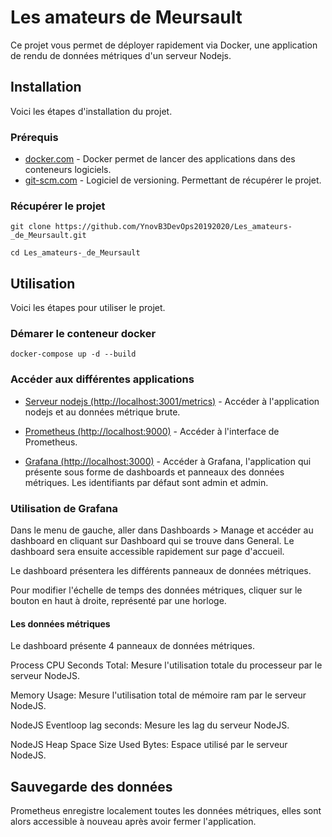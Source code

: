 # Les amateurs de Meursault

Ce projet vous permet de déployer rapidement via Docker, une application de rendu de données métriques d'un serveur Nodejs.

## Installation

Voici les étapes d'installation du projet.

### Prérequis
* [docker.com](https://www.docker.com/) - Docker permet de lancer des applications dans des conteneurs logiciels.
* [git-scm.com](https://git-scm.com/) - Logiciel de versioning. Permettant de récupérer le projet.

### Récupérer le projet
```shell
git clone https://github.com/YnovB3DevOps20192020/Les_amateurs-_de_Meursault.git
```
```shell
cd Les_amateurs-_de_Meursault
```

## Utilisation
Voici les étapes pour utiliser le projet.

### Démarer le conteneur docker
```shell
docker-compose up -d --build
```

### Accéder aux différentes applications
* [Serveur nodejs (http://localhost:3001/metrics)](http://localhost:3001/metrics) - Accéder à l'application nodejs et au données métrique brute.

* [Prometheus (http://localhost:9000)](http://localhost:9000) - Accéder à l'interface de Prometheus.

* [Grafana (http://localhost:3000)](http://localhost:3000) - Accéder à Grafana, l'application qui présente sous forme de dashboards et panneaux des données métriques.
  Les identifiants par défaut sont admin et admin.

### Utilisation de Grafana
Dans le menu de gauche, aller dans Dashboards > Manage et accéder au dashboard en cliquant sur Dashboard qui se trouve dans General.
Le dashboard sera ensuite accessible rapidement sur page d'accueil.

Le dashboard présentera les différents panneaux de données métriques.

Pour modifier l'échelle de temps des données métriques, cliquer sur le bouton en haut à droite, représenté par une horloge.

#### Les données métriques
Le dashboard présente 4 panneaux de données métriques.

Process CPU Seconds Total: Mesure l'utilisation totale du processeur par le serveur NodeJS.

Memory Usage: Mesure l'utilisation total de mémoire ram par le serveur NodeJS.

NodeJS Eventloop lag seconds: Mesure les lag du serveur NodeJS.

NodeJS Heap Space Size Used Bytes: Espace utilisé par le serveur NodeJS.

## Sauvegarde des données
Prometheus enregistre localement toutes les données métriques, elles sont alors accessible à nouveau après avoir fermer l'application.
